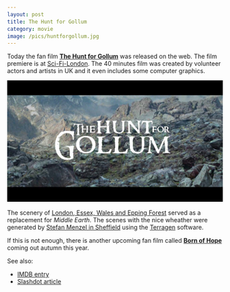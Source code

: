 ```yaml
---
layout: post
title: The Hunt for Gollum
category: movie
image: /pics/huntforgollum.jpg
---
```


Today the fan film **[The Hunt for Gollum][1]** was released on the web. The film premiere is at [Sci-Fi-London][2]. The 40 minutes film was created by volunteer actors and artists in UK and it even includes some computer graphics.

<span class="center"><a href="http://www.thehuntforgollum.com/"><img src="/pics/huntforgollum.jpg" width="508" alt="The Hunt for Gollum"/></a></span>

The scenery of [London, Essex, Wales and Epping Forest][3] served as a replacement for _Middle Earth_. The scenes with the nice wheather were generated by [Stefan Menzel in Sheffield][4] using the [Terragen][5] software.

<span class="center"><object type="application/x-shockwave-flash" data="http://www.dailymotion.com/swf/x92k47" width="508" height="308"><param name="movie" value="http://www.dailymotion.com/swf/x92k47"/><param name="allowFullScreen" value="true"/><param name="allowScriptAccess" value="always"/></object></span>

If this is not enough, there is another upcoming fan film called **[Born of Hope][6]** coming out autumn this year.

See also:
* [IMDB entry][7]
* [Slashdot article][8]

[1]: http://www.thehuntforgollum.com/
[2]: http://www.sci-fi-london.com/
[3]: http://www.metro.co.uk/metrolife/film/article.html?New_Gollum_fantasy_film_made_in_Britain&in_article_id=426558&in_page_id=9
[4]: http://www.sheffield.ac.uk/physics/art-group/gallery/stefan-menzel
[5]: http://www.planetside.co.uk/
[6]: http://www.bornofhope.com/
[7]: http://www.imdb.com/title/tt1323925/
[8]: http://entertainment.slashdot.org/article.pl?sid=09/04/30/234244
